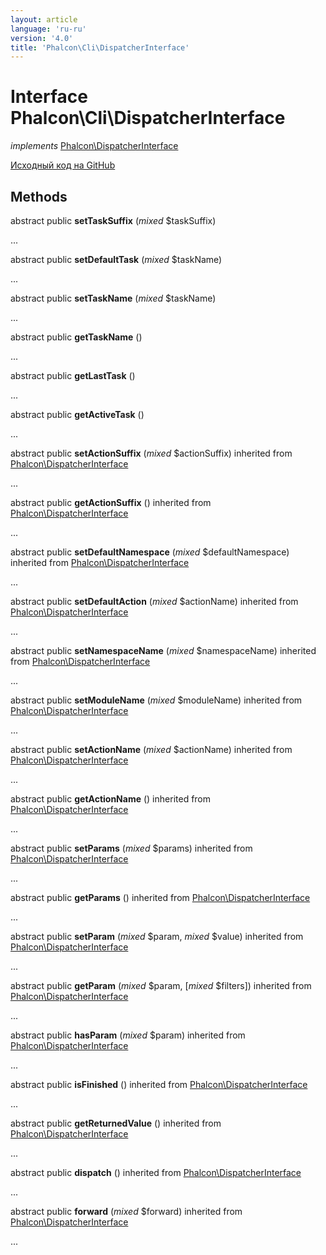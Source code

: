 ```yaml
---
layout: article
language: 'ru-ru'
version: '4.0'
title: 'Phalcon\Cli\DispatcherInterface'
---
```


# Interface **Phalcon\Cli\DispatcherInterface**

*implements* [Phalcon\DispatcherInterface](/4.0/en/api/Phalcon_DispatcherInterface)

<a href="https://github.com/phalcon/cphalcon/tree/v4.0.0/phalcon/cli/dispatcherinterface.zep" class="btn btn-default btn-sm">Исходный код на GitHub</a>

## Methods

abstract public **setTaskSuffix** (*mixed* $taskSuffix)

...

abstract public **setDefaultTask** (*mixed* $taskName)

...

abstract public **setTaskName** (*mixed* $taskName)

...

abstract public **getTaskName** ()

...

abstract public **getLastTask** ()

...

abstract public **getActiveTask** ()

...

abstract public **setActionSuffix** (*mixed* $actionSuffix) inherited from [Phalcon\DispatcherInterface](/4.0/en/api/Phalcon_DispatcherInterface)

...

abstract public **getActionSuffix** () inherited from [Phalcon\DispatcherInterface](/4.0/en/api/Phalcon_DispatcherInterface)

...

abstract public **setDefaultNamespace** (*mixed* $defaultNamespace) inherited from [Phalcon\DispatcherInterface](/4.0/en/api/Phalcon_DispatcherInterface)

...

abstract public **setDefaultAction** (*mixed* $actionName) inherited from [Phalcon\DispatcherInterface](/4.0/en/api/Phalcon_DispatcherInterface)

...

abstract public **setNamespaceName** (*mixed* $namespaceName) inherited from [Phalcon\DispatcherInterface](/4.0/en/api/Phalcon_DispatcherInterface)

...

abstract public **setModuleName** (*mixed* $moduleName) inherited from [Phalcon\DispatcherInterface](/4.0/en/api/Phalcon_DispatcherInterface)

...

abstract public **setActionName** (*mixed* $actionName) inherited from [Phalcon\DispatcherInterface](/4.0/en/api/Phalcon_DispatcherInterface)

...

abstract public **getActionName** () inherited from [Phalcon\DispatcherInterface](/4.0/en/api/Phalcon_DispatcherInterface)

...

abstract public **setParams** (*mixed* $params) inherited from [Phalcon\DispatcherInterface](/4.0/en/api/Phalcon_DispatcherInterface)

...

abstract public **getParams** () inherited from [Phalcon\DispatcherInterface](/4.0/en/api/Phalcon_DispatcherInterface)

...

abstract public **setParam** (*mixed* $param, *mixed* $value) inherited from [Phalcon\DispatcherInterface](/4.0/en/api/Phalcon_DispatcherInterface)

...

abstract public **getParam** (*mixed* $param, [*mixed* $filters]) inherited from [Phalcon\DispatcherInterface](/4.0/en/api/Phalcon_DispatcherInterface)

...

abstract public **hasParam** (*mixed* $param) inherited from [Phalcon\DispatcherInterface](/4.0/en/api/Phalcon_DispatcherInterface)

...

abstract public **isFinished** () inherited from [Phalcon\DispatcherInterface](/4.0/en/api/Phalcon_DispatcherInterface)

...

abstract public **getReturnedValue** () inherited from [Phalcon\DispatcherInterface](/4.0/en/api/Phalcon_DispatcherInterface)

...

abstract public **dispatch** () inherited from [Phalcon\DispatcherInterface](/4.0/en/api/Phalcon_DispatcherInterface)

...

abstract public **forward** (*mixed* $forward) inherited from [Phalcon\DispatcherInterface](/4.0/en/api/Phalcon_DispatcherInterface)

...
